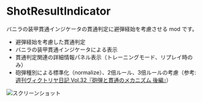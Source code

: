 # ShotResultIndicator

バニラの装甲貫通インジケータの貫通判定に避弾経始を考慮させる mod です。

+ 避弾経始を考慮した貫通判定
+ バニラの装甲貫通インジケータによる表示
+ 貫通判定関連の詳細情報パネル表示（トレーニングモード、リプレイ時のみ）
+ 砲弾種別による標準化（normalize）、2倍ルール、3倍ルールの考慮（参考: [週刊ヴィクトリヤ日記 Vol.32『砲弾と貫通のメカニズム 後編』](https://worldoftanks.asia/ja/news/column/victoriadiary_032/)）

![スクリーンショット](https://user-images.githubusercontent.com/11075065/27000177-88ed0c2e-4de6-11e7-94bb-6bdb18401897.png)
